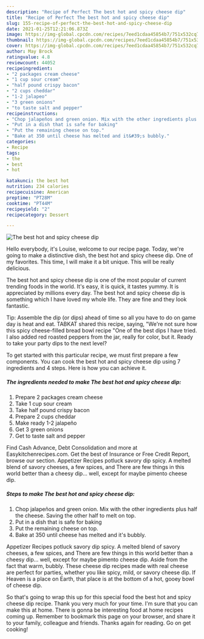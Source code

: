 ```yaml
---
description: "Recipe of Perfect The best hot and spicy cheese dip"
title: "Recipe of Perfect The best hot and spicy cheese dip"
slug: 155-recipe-of-perfect-the-best-hot-and-spicy-cheese-dip
date: 2021-01-25T12:21:06.873Z
image: https://img-global.cpcdn.com/recipes/7eed1cdaa45854b7/751x532cq70/the-best-hot-and-spicy-cheese-dip-recipe-main-photo.jpg
thumbnail: https://img-global.cpcdn.com/recipes/7eed1cdaa45854b7/751x532cq70/the-best-hot-and-spicy-cheese-dip-recipe-main-photo.jpg
cover: https://img-global.cpcdn.com/recipes/7eed1cdaa45854b7/751x532cq70/the-best-hot-and-spicy-cheese-dip-recipe-main-photo.jpg
author: May Brock
ratingvalue: 4.8
reviewcount: 44052
recipeingredient:
- "2 packages cream cheese"
- "1 cup sour cream"
- "half pound crispy bacon"
- "2 cups cheddar"
- "1-2 jalapeo"
- "3 green onions"
- "to taste salt and pepper"
recipeinstructions:
- "Chop jalapeños and green onion. Mix with the other ingredients plus half the cheese. Saving the other half to melt on top."
- "Put in a dish that is safe for baking"
- "Put the remaining cheese on top."
- "Bake at 350 until cheese has melted and it&#39;s bubbly."
categories:
- Recipe
tags:
- the
- best
- hot

katakunci: the best hot 
nutrition: 234 calories
recipecuisine: American
preptime: "PT28M"
cooktime: "PT44M"
recipeyield: "2"
recipecategory: Dessert

---
```



![The best hot and spicy cheese dip](https://img-global.cpcdn.com/recipes/7eed1cdaa45854b7/751x532cq70/the-best-hot-and-spicy-cheese-dip-recipe-main-photo.jpg)

Hello everybody, it's Louise, welcome to our recipe page. Today, we're going to make a distinctive dish, the best hot and spicy cheese dip. One of my favorites. This time, I will make it a bit unique. This will be really delicious.

The best hot and spicy cheese dip is one of the most popular of current trending foods in the world. It's easy, it is quick, it tastes yummy. It is appreciated by millions every day. The best hot and spicy cheese dip is something which I have loved my whole life. They are fine and they look fantastic.

Tip: Assemble the dip (or dips) ahead of time so all you have to do on game day is heat and eat. TABKAT shared this recipe, saying, &#34;We&#39;re not sure how this spicy cheese-filled bread bowl recipe &#34;One of the best dips I have tried. I also added red roasted peppers from the jar, really for color, but it. Ready to take your party dips to the next level?


To get started with this particular recipe, we must first prepare a few components. You can cook the best hot and spicy cheese dip using 7 ingredients and 4 steps. Here is how you can achieve it.

<!--inarticleads1-->

##### The ingredients needed to make The best hot and spicy cheese dip:

1. Prepare 2 packages cream cheese
1. Take 1 cup sour cream
1. Take half pound crispy bacon
1. Prepare 2 cups cheddar
1. Make ready 1-2 jalapeño
1. Get 3 green onions
1. Get to taste salt and pepper


Find Cash Advance, Debt Consolidation and more at Easykitchenrecipes.com. Get the best of Insurance or Free Credit Report, browse our section. Appetizer Recipes potluck savory dip spicy. A melted blend of savory cheeses, a few spices, and There are few things in this world better than a cheesy dip… well, except for maybe pimento cheese dip. 

<!--inarticleads2-->

##### Steps to make The best hot and spicy cheese dip:

1. Chop jalapeños and green onion. Mix with the other ingredients plus half the cheese. Saving the other half to melt on top.
1. Put in a dish that is safe for baking
1. Put the remaining cheese on top.
1. Bake at 350 until cheese has melted and it&#39;s bubbly.


Appetizer Recipes potluck savory dip spicy. A melted blend of savory cheeses, a few spices, and There are few things in this world better than a cheesy dip… well, except for maybe pimento cheese dip. Aside from the fact that warm, bubbly. These cheese dip recipes made with real cheese are perfect for parties, whether you like spicy, mild, or savory cheese dip. If Heaven is a place on Earth, that place is at the bottom of a hot, gooey bowl of cheese dip. 

So that's going to wrap this up for this special food the best hot and spicy cheese dip recipe. Thank you very much for your time. I'm sure that you can make this at home. There is gonna be interesting food at home recipes coming up. Remember to bookmark this page on your browser, and share it to your family, colleague and friends. Thanks again for reading. Go on get cooking!
